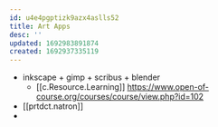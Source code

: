 ```yaml
---
id: u4e4pgptizk9azx4aslls52
title: Art Apps
desc: ''
updated: 1692983891874
created: 1692937335119
---
```


- inkscape + gimp + scribus + blender
  - [[c.Resource.Learning]] https://www.open-of-course.org/courses/course/view.php?id=102
- [[prtdct.natron]]
- 